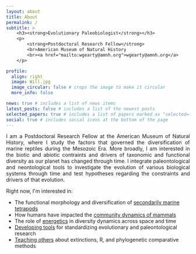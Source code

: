 ```yaml
---
layout: about
title: About
permalink: /
subtitle: >
    <h3><strong>Evolutionary Paleobiologist</strong></h3>
    <p>
        <strong>Postdoctoral Research Fellow</strong>
        <br>American Museum of Natural History
        <br><a href="mailto:wgearty@amnh.org">wgearty@amnh.org</a>
    </p>

profile:
  align: right
  image: Will.jpg
  image_circular: false # crops the image to make it circular
  more_info: false

news: true # includes a list of news items
latest_posts: false # includes a list of the newest posts
selected_papers: true # includes a list of papers marked as "selected={true}"
social: true # includes social icons at the bottom of the page
---
```


<p align="justify">
I am a Postdoctoral Research Fellow at the American Museum of Natural History, where I study
the factors that governed the diversification of marine reptiles during the Mesozoic Era.
More broadly, I am interested in the biotic and abiotic contraints and drivers of taxonomic and
functional diversity as our planet has changed through time. I integrate
paleontological and neontological tools to investigate the evolution of various biological
systems through time and test hypotheses regarding the constraints and drivers of that evolution.
</p>

<p align="justify">
Right now, I'm interested in:
    <ul>
        <li>The functional morphology and diversification of <a href="/research/marine_invasions/">secondarily marine tetrapods</a></li>
        <li>How humans have impacted the <a href="/research/mammal_structure/">community dynamics of mammals</a></li>
        <li>The role of <a href="/research/energetics/">energetics</a> in diversity dynamics across space and time</li>
        <li><a href="/software/">Developing tools</a> for standardizing evolutionary and paleontological research</li>
        <li><a href="/teaching/">Teaching others</a> about extinctions, R, and phylogenetic comparative methods</li>
    </ul>
</p>
